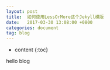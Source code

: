 ```yaml
---
layout: post
title:  如何使用LessOrMore这个Jekyll模版
date:   2017-03-30 13:08:00 +0800
categories: document
tag: blog
---
```


* content
{:toc}


hello blog